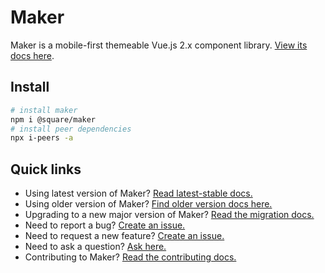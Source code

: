 # Maker

Maker is a mobile-first themeable Vue.js 2.x component library. [View its docs here](https://square.github.io/maker/styleguide/latest-stable/#/).

## Install

```sh
# install maker
npm i @square/maker
# install peer dependencies
npx i-peers -a
```

## Quick links

- Using latest version of Maker? [Read latest-stable docs.](https://square.github.io/maker/styleguide/latest-stable/#/)
- Using older version of Maker? [Find older version docs here.](https://square.github.io/maker/)
- Upgrading to a new major version of Maker? [Read the migration docs.](https://github.com/square/maker/blob/master/.github/MIGRATION.md)
- Need to report a bug? [Create an issue.](https://github.com/square/maker/issues/new/choose)
- Need to request a new feature? [Create an issue.](https://github.com/square/maker/issues/new/choose)
- Need to ask a question? [Ask here.](https://github.com/square/maker/discussions)
- Contributing to Maker? [Read the contributing docs.](https://github.com/square/maker/blob/master/.github/CONTRIBUTING.md)

